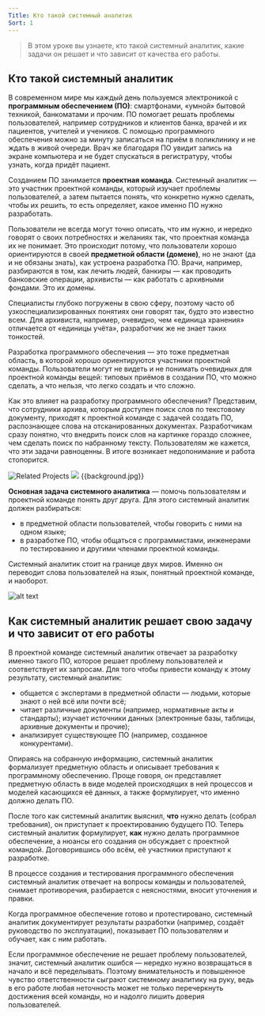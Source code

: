 ```yaml
---
Title: Кто такой системный аналитик
Sort: 1
---
```


>В этом уроке вы узнаете, кто такой системный аналитик, какие задачи он решает и что зависит от качества его работы.

## Кто такой системный аналитик

В современном мире мы каждый день пользуемся электроникой с **программным обеспечением (ПО)**: смартфонами, «умной» бытовой техникой, банкоматами и прочим. ПО помогает решать проблемы пользователей, например сотрудников и клиентов банка, врачей и их пациентов, учителей и учеников. С помощью программного обеспечения можно за минуту записаться на приём в поликлинику и не ждать в живой очереди. Врач же благодаря ПО увидит запись на экране компьютера и не будет спускаться в регистратуру, чтобы узнать, когда придёт пациент.

Созданием ПО занимается **проектная команда**. Системный аналитик — это участник проектной команды, который изучает проблемы пользователей, а затем пытается понять, что конкретно нужно сделать, чтобы их решить, то есть определяет, какое именно ПО нужно разработать.

Пользователи не всегда могут точно описать, что им нужно, и нередко говорят о своих потребностях и желаниях так, что проектная команда их не понимает. Это происходит потому, что пользователи хорошо ориентируются в своей **предметной области (домене)**, но не знают (да и не обязаны знать), как устроена разработка ПО. Врачи, например, разбираются в том, как лечить людей, банкиры — как проводить банковские операции, архивисты — как работать с архивными фондами. Это их домены.

Специалисты глубоко погружены в свою сферу, поэтому часто об узкоспециализированных понятиях они говорят так, будто это известно всем. Для архивиста, например, очевидно, чем «единица хранения» отличается от «единицы учёта», разработчик же не знает таких тонкостей.

Разработка программного обеспечения — это тоже предметная область, в которой хорошо ориентируются участники проектной команды. Пользователи могут не видеть и не понимать очевидных для проектной команды вещей: типовых приёмов в создании ПО, что можно сделать, а что нельзя, что легко создать и что сложно.

Как это влияет на разработку программного обеспечения? Представим, что сотрудники архива, которым доступен поиск слов по текстовому документу, приходят к проектной команде с задачей создать ПО, распознающее слова на отсканированных документах. Разработчикам сразу понятно, что внедрить поиск слов на картинке гораздо сложнее, чем сделать поиск по набранному тексту. Пользователям же кажется, что эти задачи равноценны. В итоге возникает недопонимание и работа стопорится.

![Related Projects](%base_url%/images/Image-2.png)
<img src="%{{config.base_url}}/images/background.jpg%"></i>
{{background.jpg}}

**Основная задача системного аналитика** — помочь пользователям и проектной команде понять друг друга. Для этого системный аналитик должен разбираться:
- в предметной области пользователей, чтобы говорить с ними на одном языке;
- в разработке ПО, чтобы общаться с программистами, инженерами по тестированию и другими членами проектной команды.

Системный аналитик стоит на границе двух миров. Именно он переводит слова пользователей на язык, понятный проектной команде, и наоборот.

![alt text]()

## Как системный аналитик решает свою задачу и что зависит от его работы

В проектной команде системный аналитик отвечает за разработку именно такого ПО, которое решает проблему пользователей и соответствует их запросам. Для того чтобы привести команду к этому результату, системный аналитик:

- общается с экспертами в предметной области — людьми, которые знают о ней всё или почти всё;
- читает различные документы (например, нормативные акты и стандарты);
изучает источники данных (электронные базы, таблицы, архивные документы и прочие);
- анализирует существующее ПО (например, созданное конкурентами).

Опираясь на собранную информацию, системный аналитик формализует предметную область и описывает требования к программному обеспечению. Проще говоря, он представляет предметную область в виде моделей происходящих в ней процессов и моделей касающихся её данных, а также формулирует, что именно должно делать ПО.

После того как системный аналитик выяснил, **что** нужно делать (собрал требования), он приступает к проектированию будущего ПО. Теперь системный аналитик формулирует, **как** нужно делать программное обеспечение, а нюансы его создания он обсуждает с проектной командой. Договорившись обо всём, её участники приступают к разработке.

В процессе создания и тестирования программного обеспечения системный аналитик отвечает на вопросы команды и пользователей, снимает противоречия, разбирается с неясностями, вносит уточнения и правки.

Когда программное обеспечение готово и протестировано, системный аналитик документирует результаты разработки (например, создаёт руководство по эксплуатации), показывает ПО пользователям и обучает, как с ним работать.

Если программное обеспечение не решает проблему пользователей, значит, системный аналитик ошибся — нередко нужно возвращаться в начало и всё переделывать. Поэтому внимательность и повышенное чувство ответственности сыграют системному аналитику на руку, ведь в его работе любая неточность может не только перечеркнуть достижения всей команды, но и надолго лишить доверия пользователей.